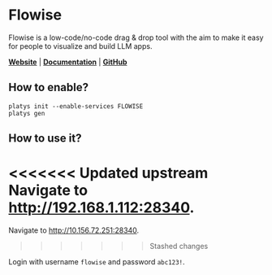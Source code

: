 # Flowise

Flowise is a low-code/no-code drag & drop tool with the aim to make it easy for people to visualize and build LLM apps.

**[Website](https://flowiseai.com/)** | **[Documentation](https://docs.flowiseai.com/)** | **[GitHub](https://github.com/FlowiseAI/Flowise)**

## How to enable?

```
platys init --enable-services FLOWISE
platys gen
```

## How to use it?

<<<<<<< Updated upstream
Navigate to <http://192.168.1.112:28340>.
=======
Navigate to <http://10.156.72.251:28340>.
>>>>>>> Stashed changes

Login with username `flowise` and password `abc123!`.